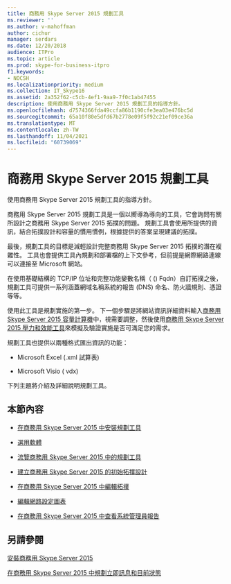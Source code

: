 ```yaml
---
title: 商務用 Skype Server 2015 規劃工具
ms.reviewer: ''
ms.author: v-mahoffman
author: cichur
manager: serdars
ms.date: 12/20/2018
audience: ITPro
ms.topic: article
ms.prod: skype-for-business-itpro
f1.keywords:
- NOCSH
ms.localizationpriority: medium
ms.collection: IT_Skype16
ms.assetid: 2a352f62-c5cb-4ef1-9aa9-7f0c1ab47455
description: 使用商務用 Skype Server 2015 規劃工具的指導方針。
ms.openlocfilehash: d7574366fda49ccfa86b1190cfe3ea03e476bc5d
ms.sourcegitcommit: 65a10f80e5dfd67b2778e09f5f92c21ef09ce36a
ms.translationtype: MT
ms.contentlocale: zh-TW
ms.lasthandoff: 11/04/2021
ms.locfileid: "60739069"
---
```

# <a name="skype-for-business-server-2015-planning-tool"></a>商務用 Skype Server 2015 規劃工具
 
使用商務用 Skype Server 2015 規劃工具的指導方針。
  
商務用 Skype Server 2015 規劃工具是一個以嚮導為導向的工具，它會詢問有關所設計之商務用 Skype Server 2015 拓撲的問題。 規劃工具會使用所提供的資訊，結合拓撲設計和容量的慣用慣例，根據提供的答案呈現建議的拓撲。
  
最後，規劃工具的目標是減輕設計完整商務用 Skype Server 2015 拓撲的潛在複雜性。 工具也會提供工具內規劃和部署檔的上下文參考，但前提是網際網路連線可以連接至 Microsoft 網站。
  
在使用基礎結構的 TCP/IP 位址和完整功能變數名稱（ () Fqdn）自訂拓撲之後，規劃工具可提供一系列涵蓋網域名稱系統的報告 (DNS) 命名、防火牆規則、憑證等等。 
  
使用此工具是規劃實施的第一步。 下一個步驟是將網站資訊詳細資料輸入[商務用 Skype Server 2015 容量計算機](https://www.microsoft.com/download/details.aspx?id=51196)中，視需要調整，然後使用[商務用 Skype Server 2015 壓力和效能工具](https://www.microsoft.com/download/details.aspx?id=50367)來模擬及驗證實施是否可滿足您的需求。
  
規劃工具也提供以兩種格式匯出資訊的功能：
  
- Microsoft Excel (.xml 試算表) 
    
- Microsoft Visio ( vdx) 
    
下列主題將介紹及詳細說明規劃工具。
  
## <a name="in-this-section"></a>本節內容

- [在商務用 Skype Server 2015 中安裝規劃工具](install.md)
    
- [選用軟體](install.md#Optional_Software)
    
- [流覽商務用 Skype Server 2015 中的規劃工具](navigate.md)
    
- [建立商務用 Skype Server 2015 的初始拓撲設計](create-the-initial-design.md)
    
- [在商務用 Skype Server 2015 中編輯拓撲](edit-the-topology.md)
    
- [編輯網路設定圖表](edit-the-topology.md#Edit_Network_diagram)
    
- [在商務用 Skype Server 2015 中查看系統管理員報告](review-the-administrator-reports.md)
    
## <a name="see-also"></a>另請參閱

[安裝商務用 Skype Server 2015](../../deploy/install/install.md)
  
[在商務用 Skype Server 2015 中規劃立即訊息和目前狀態](../../plan-your-deployment/instant-messaging-and-presence.md)
